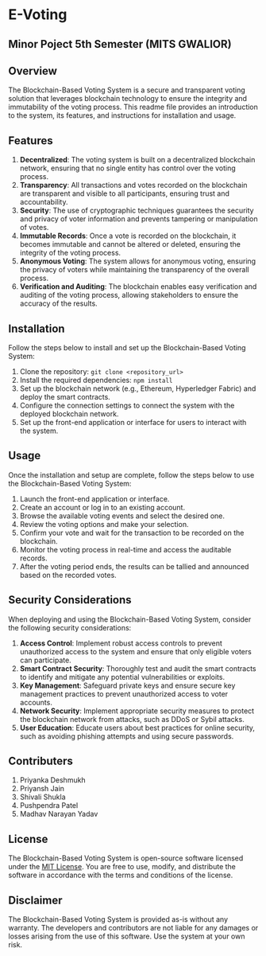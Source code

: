 # E-Voting
## Minor Poject 5th Semester (MITS GWALIOR)
## Overview
The Blockchain-Based Voting System is a secure and transparent voting solution that leverages blockchain technology to ensure the integrity and immutability of the voting process. This readme file provides an introduction to the system, its features, and instructions for installation and usage.

## Features
1. **Decentralized**: The voting system is built on a decentralized blockchain network, ensuring that no single entity has control over the voting process.
2. **Transparency**: All transactions and votes recorded on the blockchain are transparent and visible to all participants, ensuring trust and accountability.
3. **Security**: The use of cryptographic techniques guarantees the security and privacy of voter information and prevents tampering or manipulation of votes.
4. **Immutable Records**: Once a vote is recorded on the blockchain, it becomes immutable and cannot be altered or deleted, ensuring the integrity of the voting process.
5. **Anonymous Voting**: The system allows for anonymous voting, ensuring the privacy of voters while maintaining the transparency of the overall process.
6. **Verification and Auditing**: The blockchain enables easy verification and auditing of the voting process, allowing stakeholders to ensure the accuracy of the results.

## Installation
Follow the steps below to install and set up the Blockchain-Based Voting System:

1. Clone the repository: `git clone <repository_url>`
2. Install the required dependencies: `npm install`
3. Set up the blockchain network (e.g., Ethereum, Hyperledger Fabric) and deploy the smart contracts.
4. Configure the connection settings to connect the system with the deployed blockchain network.
5. Set up the front-end application or interface for users to interact with the system.

## Usage
Once the installation and setup are complete, follow the steps below to use the Blockchain-Based Voting System:

1. Launch the front-end application or interface.
2. Create an account or log in to an existing account.
3. Browse the available voting events and select the desired one.
4. Review the voting options and make your selection.
5. Confirm your vote and wait for the transaction to be recorded on the blockchain.
6. Monitor the voting process in real-time and access the auditable records.
7. After the voting period ends, the results can be tallied and announced based on the recorded votes.

## Security Considerations
When deploying and using the Blockchain-Based Voting System, consider the following security considerations:

1. **Access Control**: Implement robust access controls to prevent unauthorized access to the system and ensure that only eligible voters can participate.
2. **Smart Contract Security**: Thoroughly test and audit the smart contracts to identify and mitigate any potential vulnerabilities or exploits.
3. **Key Management**: Safeguard private keys and ensure secure key management practices to prevent unauthorized access to voter accounts.
4. **Network Security**: Implement appropriate security measures to protect the blockchain network from attacks, such as DDoS or Sybil attacks.
5. **User Education**: Educate users about best practices for online security, such as avoiding phishing attempts and using secure passwords.

## Contributers
1. Priyanka Deshmukh
2. Priyansh Jain 
3. Shivali Shukla
4. Pushpendra Patel
5. Madhav Narayan Yadav

## License
The Blockchain-Based Voting System is open-source software licensed under the [MIT License](https://opensource.org/licenses/MIT). You are free to use, modify, and distribute the software in accordance with the terms and conditions of the license.

## Disclaimer
The Blockchain-Based Voting System is provided as-is without any warranty. The developers and contributors are not liable for any damages or losses arising from the use of this software. Use the system at your own risk.

##
